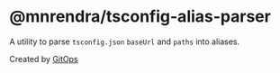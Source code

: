 # @mnrendra/tsconfig-alias-parser
A utility to parse `tsconfig.json` `baseUrl` and `paths` into aliases.

Created by [GitOps](https://gitops.sh)

